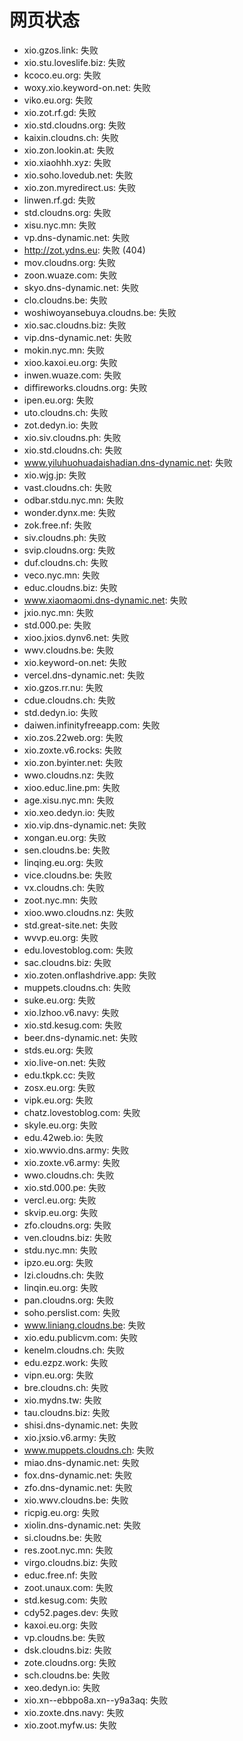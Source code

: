 # 网页状态
- xio.gzos.link: 失败
- xio.stu.loveslife.biz: 失败
- kcoco.eu.org: 失败
- woxy.xio.keyword-on.net: 失败
- viko.eu.org: 失败
- xio.zot.rf.gd: 失败
- xio.std.cloudns.org: 失败
- kaixin.cloudns.ch: 失败
- xio.zon.lookin.at: 失败
- xio.xiaohhh.xyz: 失败
- xio.soho.lovedub.net: 失败
- xio.zon.myredirect.us: 失败
- linwen.rf.gd: 失败
- std.cloudns.org: 失败
- xisu.nyc.mn: 失败
- vp.dns-dynamic.net: 失败
- http://zot.ydns.eu: 失败 (404)
- mov.cloudns.org: 失败
- zoon.wuaze.com: 失败
- skyo.dns-dynamic.net: 失败
- clo.cloudns.be: 失败
- woshiwoyansebuya.cloudns.be: 失败
- xio.sac.cloudns.biz: 失败
- vip.dns-dynamic.net: 失败
- mokin.nyc.mn: 失败
- xioo.kaxoi.eu.org: 失败
- inwen.wuaze.com: 失败
- diffireworks.cloudns.org: 失败
- ipen.eu.org: 失败
- uto.cloudns.ch: 失败
- zot.dedyn.io: 失败
- xio.siv.cloudns.ph: 失败
- xio.std.cloudns.ch: 失败
- www.yiluhuohuadaishadian.dns-dynamic.net: 失败
- xio.wjg.jp: 失败
- vast.cloudns.ch: 失败
- odbar.stdu.nyc.mn: 失败
- wonder.dynx.me: 失败
- zok.free.nf: 失败
- siv.cloudns.ph: 失败
- svip.cloudns.org: 失败
- duf.cloudns.ch: 失败
- veco.nyc.mn: 失败
- educ.cloudns.biz: 失败
- www.xiaomaomi.dns-dynamic.net: 失败
- jxio.nyc.mn: 失败
- std.000.pe: 失败
- xioo.jxios.dynv6.net: 失败
- wwv.cloudns.be: 失败
- xio.keyword-on.net: 失败
- vercel.dns-dynamic.net: 失败
- xio.gzos.rr.nu: 失败
- cdue.cloudns.ch: 失败
- std.dedyn.io: 失败
- daiwen.infinityfreeapp.com: 失败
- xio.zos.22web.org: 失败
- xio.zoxte.v6.rocks: 失败
- xio.zon.byinter.net: 失败
- wwo.cloudns.nz: 失败
- xioo.educ.line.pm: 失败
- age.xisu.nyc.mn: 失败
- xio.xeo.dedyn.io: 失败
- xio.vip.dns-dynamic.net: 失败
- xongan.eu.org: 失败
- sen.cloudns.be: 失败
- linqing.eu.org: 失败
- vice.cloudns.be: 失败
- vx.cloudns.ch: 失败
- zoot.nyc.mn: 失败
- xioo.wwo.cloudns.nz: 失败
- std.great-site.net: 失败
- wvvp.eu.org: 失败
- edu.lovestoblog.com: 失败
- sac.cloudns.biz: 失败
- xio.zoten.onflashdrive.app: 失败
- muppets.cloudns.ch: 失败
- suke.eu.org: 失败
- xio.lzhoo.v6.navy: 失败
- xio.std.kesug.com: 失败
- beer.dns-dynamic.net: 失败
- stds.eu.org: 失败
- xio.live-on.net: 失败
- edu.tkpk.cc: 失败
- zosx.eu.org: 失败
- vipk.eu.org: 失败
- chatz.lovestoblog.com: 失败
- skyle.eu.org: 失败
- edu.42web.io: 失败
- xio.wwvio.dns.army: 失败
- xio.zoxte.v6.army: 失败
- wwo.cloudns.ch: 失败
- xio.std.000.pe: 失败
- vercl.eu.org: 失败
- skvip.eu.org: 失败
- zfo.cloudns.org: 失败
- ven.cloudns.biz: 失败
- stdu.nyc.mn: 失败
- ipzo.eu.org: 失败
- lzi.cloudns.ch: 失败
- linqin.eu.org: 失败
- pan.cloudns.org: 失败
- soho.perslist.com: 失败
- www.liniang.cloudns.be: 失败
- xio.edu.publicvm.com: 失败
- kenelm.cloudns.ch: 失败
- edu.ezpz.work: 失败
- vipn.eu.org: 失败
- bre.cloudns.ch: 失败
- xio.mydns.tw: 失败
- tau.cloudns.biz: 失败
- shisi.dns-dynamic.net: 失败
- xio.jxsio.v6.army: 失败
- www.muppets.cloudns.ch: 失败
- miao.dns-dynamic.net: 失败
- fox.dns-dynamic.net: 失败
- zfo.dns-dynamic.net: 失败
- xio.wwv.cloudns.be: 失败
- ricpig.eu.org: 失败
- xiolin.dns-dynamic.net: 失败
- si.cloudns.be: 失败
- res.zoot.nyc.mn: 失败
- virgo.cloudns.biz: 失败
- educ.free.nf: 失败
- zoot.unaux.com: 失败
- std.kesug.com: 失败
- cdy52.pages.dev: 失败
- kaxoi.eu.org: 失败
- vp.cloudns.be: 失败
- dsk.cloudns.biz: 失败
- zote.cloudns.org: 失败
- sch.cloudns.be: 失败
- xeo.dedyn.io: 失败
- xio.xn--ebbpo8a.xn--y9a3aq: 失败
- xio.zoxte.dns.navy: 失败
- xio.zoot.myfw.us: 失败
